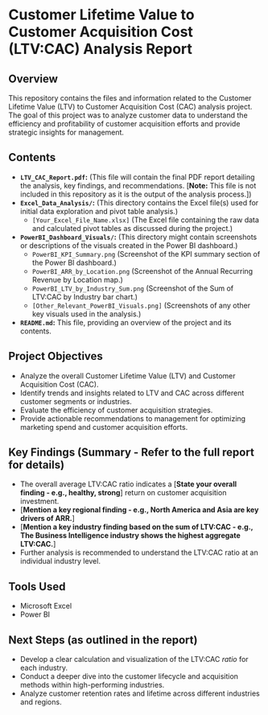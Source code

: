 # Customer Lifetime Value to Customer Acquisition Cost (LTV:CAC) Analysis Report

## Overview

This repository contains the files and information related to the Customer Lifetime Value (LTV) to Customer Acquisition Cost (CAC) analysis project. The goal of this project was to analyze customer data to understand the efficiency and profitability of customer acquisition efforts and provide strategic insights for management.

## Contents

* **`LTV_CAC_Report.pdf`:** (This file will contain the final PDF report detailing the analysis, key findings, and recommendations. [**Note:** This file is not included in this repository as it is the output of the analysis process.])
* **`Excel_Data_Analysis/`:** (This directory contains the Excel file(s) used for initial data exploration and pivot table analysis.)
    * `[Your_Excel_File_Name.xlsx]` (The Excel file containing the raw data and calculated pivot tables as discussed during the project.)
* **`PowerBI_Dashboard_Visuals/`:** (This directory might contain screenshots or descriptions of the visuals created in the Power BI dashboard.)
    * `PowerBI_KPI_Summary.png` (Screenshot of the KPI summary section of the Power BI dashboard.)
    * `PowerBI_ARR_by_Location.png` (Screenshot of the Annual Recurring Revenue by Location map.)
    * `PowerBI_LTV_by_Industry_Sum.png` (Screenshot of the Sum of LTV:CAC by Industry bar chart.)
    * `[Other_Relevant_PowerBI_Visuals.png]` (Screenshots of any other key visuals used in the analysis.)
* **`README.md`:** This file, providing an overview of the project and its contents.

## Project Objectives

* Analyze the overall Customer Lifetime Value (LTV) and Customer Acquisition Cost (CAC).
* Identify trends and insights related to LTV and CAC across different customer segments or industries.
* Evaluate the efficiency of customer acquisition strategies.
* Provide actionable recommendations to management for optimizing marketing spend and customer acquisition efforts.

## Key Findings (Summary - Refer to the full report for details)

* The overall average LTV:CAC ratio indicates a [**State your overall finding - e.g., healthy, strong**] return on customer acquisition investment.
* [**Mention a key regional finding - e.g., North America and Asia are key drivers of ARR.**]
* [**Mention a key industry finding based on the sum of LTV:CAC - e.g., The Business Intelligence industry shows the highest aggregate LTV:CAC.**]
* Further analysis is recommended to understand the LTV:CAC ratio at an individual industry level.

## Tools Used

* Microsoft Excel
* Power BI

## Next Steps (as outlined in the report)

* Develop a clear calculation and visualization of the LTV:CAC *ratio* for each industry.
* Conduct a deeper dive into the customer lifecycle and acquisition methods within high-performing industries.
* Analyze customer retention rates and lifetime across different industries and regions.

